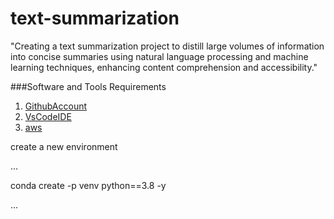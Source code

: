 # text-summarization
"Creating a text summarization project to distill large volumes of information into concise summaries using natural language processing and machine learning techniques, enhancing content comprehension and accessibility."


###Software and Tools Requirements

   1. [GithubAccount]( https://github.com/)
   2. [VsCodeIDE](https://code.visualstudio.com/)
   3. [aws](https://aws.com/) 
   


   
create a new environment

...

conda create -p venv python==3.8 -y 

...
